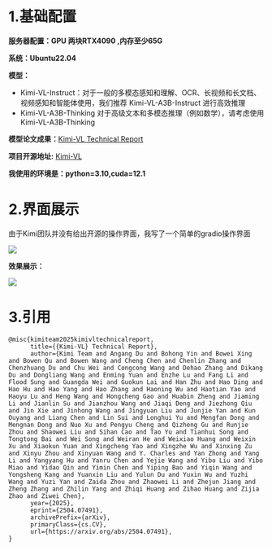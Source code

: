 # 1.基础配置
**服务器配置：GPU 两块RTX4090 ,内存至少65G**

**系统：Ubuntu22.04**

**模型：**

+ Kimi-VL-Instruct：对于一般的多模态感知和理解、OCR、长视频和长文档、视频感知和智能体使用，我们推荐 Kimi-VL-A3B-Instruct 进行高效推理
+ Kimi-VL-A3B-Thinking 对于高级文本和多模态推理（例如数学），请考虑使用 Kimi-VL-A3B-Thinking

**模型论文成果：**[Kimi-VL Technical Report](https://arxiv.org/abs/2504.07491)  

**项目开源地址:**  [Kimi-VL](https://github.com/MoonshotAI/Kimi-VL?tab=readme-ov-file)

**我使用的环境是：python=3.10,cuda=12.1**

# 2.界面展示
由于Kimi团队并没有给出开源的操作界面，我写了一个简单的gradio操作界面

![](https://cdn.nlark.com/yuque/0/2025/png/55420051/1744866199604-7157e12e-8499-46d7-a8e2-bf7091fbc1b9.png)

**效果展示：**

![](https://cdn.nlark.com/yuque/0/2025/png/55420051/1744866216142-b7fb8ee2-f7e1-4f5e-ae47-697b0b585b8f.png)

# 3.引用
```plain
@misc{kimiteam2025kimivltechnicalreport,
      title={{Kimi-VL} Technical Report}, 
      author={Kimi Team and Angang Du and Bohong Yin and Bowei Xing and Bowen Qu and Bowen Wang and Cheng Chen and Chenlin Zhang and Chenzhuang Du and Chu Wei and Congcong Wang and Dehao Zhang and Dikang Du and Dongliang Wang and Enming Yuan and Enzhe Lu and Fang Li and Flood Sung and Guangda Wei and Guokun Lai and Han Zhu and Hao Ding and Hao Hu and Hao Yang and Hao Zhang and Haoning Wu and Haotian Yao and Haoyu Lu and Heng Wang and Hongcheng Gao and Huabin Zheng and Jiaming Li and Jianlin Su and Jianzhou Wang and Jiaqi Deng and Jiezhong Qiu and Jin Xie and Jinhong Wang and Jingyuan Liu and Junjie Yan and Kun Ouyang and Liang Chen and Lin Sui and Longhui Yu and Mengfan Dong and Mengnan Dong and Nuo Xu and Pengyu Cheng and Qizheng Gu and Runjie Zhou and Shaowei Liu and Sihan Cao and Tao Yu and Tianhui Song and Tongtong Bai and Wei Song and Weiran He and Weixiao Huang and Weixin Xu and Xiaokun Yuan and Xingcheng Yao and Xingzhe Wu and Xinxing Zu and Xinyu Zhou and Xinyuan Wang and Y. Charles and Yan Zhong and Yang Li and Yangyang Hu and Yanru Chen and Yejie Wang and Yibo Liu and Yibo Miao and Yidao Qin and Yimin Chen and Yiping Bao and Yiqin Wang and Yongsheng Kang and Yuanxin Liu and Yulun Du and Yuxin Wu and Yuzhi Wang and Yuzi Yan and Zaida Zhou and Zhaowei Li and Zhejun Jiang and Zheng Zhang and Zhilin Yang and Zhiqi Huang and Zihao Huang and Zijia Zhao and Ziwei Chen},
      year={2025},
      eprint={2504.07491},
      archivePrefix={arXiv},
      primaryClass={cs.CV},
      url={https://arxiv.org/abs/2504.07491}, 
}
```

<font style="color:rgb(51, 51, 51);">  
</font>





